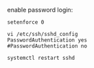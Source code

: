 enable password login:

```
setenforce 0

vi /etc/ssh/sshd_config
PasswordAuthentication yes
#PasswordAuthentication no

systemctl restart sshd
```

